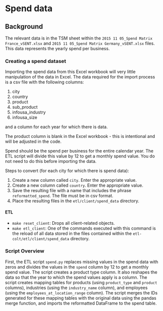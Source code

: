 # Spend data

## Background
The relevant data is in the TSM sheet within the `2015 11 05_Spend Matrix France_vSENT.xlsx` and `2015 11 05_Spend Matrix Germany_vSENT.xlsx` files. This data represents the yearly spend per business. 

### Creating a spend dataset
Importing the spend data from this Excel workbook will very little manipulation of the data in Excel. The data required for the import process is a csv file with the following columns:
 
1. city
2. country
3. product	
4. sub_product	
5. infousa_industry	
6. infousa_size	

and a column for each year for which there is data. 

The product column is blank in the Excel workbook - this is intentional and will be adjusted in the code.

Spend should be the spend per business for the entire calendar year. The ETL script will divide this value by 12 to get a monthly spend value. You do not need to do this before importing the data.

Steps to convert (for each city for which there is spend data): 

1. Create a new column called `city`. Enter the appropriate value.
2. Create a new column called `country`. Enter the appropriate value.
3. Save the resulting file with a name that includes the phrase `reformatted_spend`. The file must be in csv format.
4. Place the resulting files in the `etl/client/spend_data` directory.

#### ETL

 - `make reset_client`: Drops all client-related objects.
 - `make etl_client`: One of the commands executed with this command is the reload of all data stored in the files contained within the `etl-colt/etl/client/spend_data` directory.
 
### Script Overview
 
First, the ETL script `spend.py` replaces missing values in the spend data with zeros and divides the values in the `spend` column by 12 to get a monthly spend value. The script creates a product type column. It also reshapes the data so that the year to which the spend values apply is a column. The script creates mapping tables for products (using `product_type` and `product` columns), industries (using the `industry_name` column), and employees (using the `employees_at_location_range` column). The script merges the IDs generated for these mapping tables with the original data using the pandas merge function, and imports the reformatted DataFrame to the spend table.
 
  

